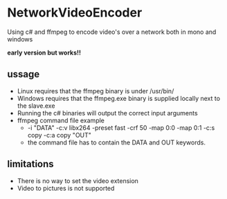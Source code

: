 # NetworkVideoEncoder
Using c# and ffmpeg to encode video's over a network both in mono and windows

**early version but works!!**

## ussage

* Linux requires that the ffmpeg binary is under /usr/bin/
* Windows requires that the ffmpeg.exe binary is supplied locally next to the slave.exe
* Running the c# binaries will output the correct input arguments
* ffmpeg command file example
  * -i "DATA" -c:v libx264 -preset fast -crf 50 -map 0:0 -map 0:1 -c:s copy -c:a copy "OUT"  
  * the command file has to contain the DATA and OUT keywords. 

## limitations

* There is no way to set the video extension
* Video to pictures is not supported